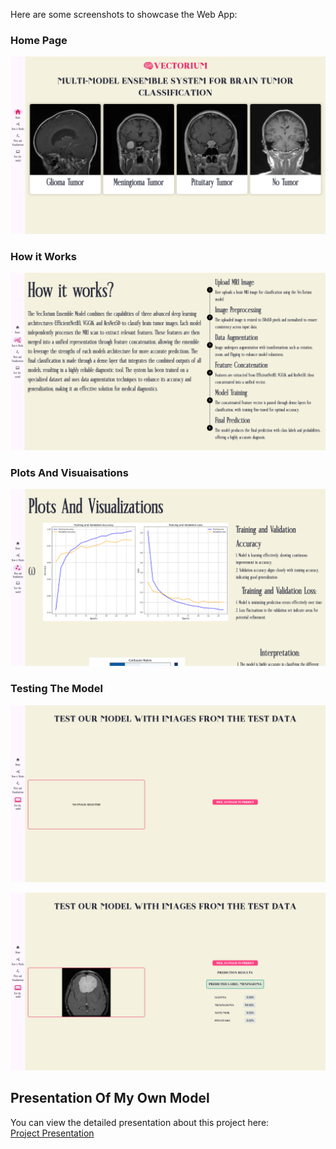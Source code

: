 
Here are some screenshots to showcase the Web App:

### Home Page
![Screenshot 1](flutter_dl_flash_integration/images/Screenshot%20(554).png)

### How it Works
![Screenshot 2](flutter_dl_flash_integration/images/Screenshot%20(555).png)

### Plots And Visuaisations
![Screenshot 3](flutter_dl_flash_integration/images/Screenshot%20(556).png)

### Testing The Model
![Screenshot 4](flutter_dl_flash_integration/images/Screenshot%20(557).png)

![Screenshot 4](flutter_dl_flash_integration/images/Screenshot%20(558).png)

## Presentation Of My Own Model

You can view the detailed presentation about this project here:  
[Project Presentation](flutter_dl_flash_integration/images/ppt.pptx)
